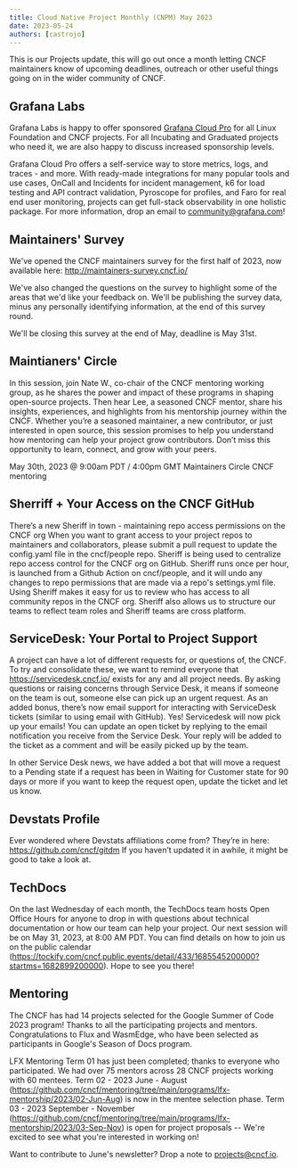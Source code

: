 ```yaml
---
title: Cloud Native Project Monthly (CNPM) May 2023
date: 2023-05-24
authors: [castrojo]
---
```


This is our Projects update, this will go out once a month letting CNCF maintainers know of upcoming deadlines, outreach or other useful things going on in the wider community of CNCF.

## Grafana Labs
Grafana Labs is happy to offer sponsored [Grafana Cloud Pro](https://grafana.com/products/cloud/) 
for all Linux Foundation and CNCF projects. For all Incubating and Graduated projects who need it, we are also happy to discuss increased sponsorship levels.

Grafana Cloud Pro offers a self-service way to store metrics, logs, and traces - and more. With ready-made integrations for many popular tools and use cases, OnCall and Incidents for incident management, k6 for load testing and API contract validation, 
Pyroscope for profiles, and Faro for real end user monitoring, projects can get full-stack observability in one holistic package. For more information, drop an email to community@grafana.com! 

## Maintainers' Survey
We've opened the CNCF maintainers survey for the first half of 2023, now available here: 
http://maintainers-survey.cncf.io/ 

We've also changed the questions on the survey to highlight some of the areas that we'd like your feedback on. We'll be publishing the survey data, minus any personally identifying information, at the end of this survey round.

We'll be closing this survey at the end of May, deadline is May 31st. 

## Maintianers' Circle
In this session, join Nate W., co-chair of the CNCF mentoring working group, as he shares the power and impact of these programs in shaping open-source projects. 
Then hear Lee, a seasoned CNCF mentor, share his insights, experiences, and highlights from his mentorship journey within the CNCF. 
Whether you’re a seasoned maintainer, a new contributor, or just interested in open source, this session promises to help you understand how mentoring can help your project grow contributors.
Don’t miss this opportunity to learn, connect, and grow with your peers.

May 30th, 2023 @ 9:00am PDT / 4:00pm GMT
Maintainers Circle CNCF mentoring

## Sherriff + Your Access on the CNCF GitHub 
There’s a new Sheriff in town - maintaining repo access permissions on the CNCF org
When you want to grant access to your project repos to maintainers and collaborators, please submit a pull request to update the config.yaml file in the cncf/people repo.
Sheriff is being used to centralize repo access control for the CNCF org on GitHub. 
Sheriff runs once per hour, is launched from a Github Action on cncf/people, and it will undo any changes to repo permissions that are made via a repo's settings.yml file. 
Using Sheriff makes it easy for us to review who has access to all community repos in the CNCF org. Sheriff also allows us to structure our teams to reflect team roles and Sheriff teams are cross platform. 

## ServiceDesk: Your Portal to Project Support
A project can have a lot of different requests for, or questions of, the CNCF. To try and consolidate these, we want to remind everyone that https://servicedesk.cncf.io/ exists for any and all project needs. 
By asking questions or raising concerns through Service Desk, it means if someone on the team is out, someone else can pick up an urgent request. 
As an added bonus, there’s now email support for interacting with ServiceDesk tickets (similar to using email with GitHub). Yes! Servicedesk will now pick up your emails! 
You can update an open ticket by replying to the email notification you receive from the Service Desk. Your reply will be added to the ticket as a comment and will be easily picked up by the team.

In other Service Desk news, we have added a bot that will move a request to a Pending state if a request has been in Waiting for Customer state for 90 days or more if you want to keep the request open, update the ticket and let us know.

## Devstats Profile
Ever wondered where Devstats affiliations come from?
They’re in here: https://github.com/cncf/gitdm 
If you haven’t updated it in awhile, it might be good to take a look at.

## TechDocs
On the last Wednesday of each month, the TechDocs team hosts Open Office Hours for anyone to drop in with questions about technical documentation or how our team can help your project. 
Our next session will be on May 31, 2023, at 8:00 AM PDT. You can find details on how to join us on the public calendar (https://tockify.com/cncf.public.events/detail/433/1685545200000?startms=1682899200000). 
Hope to see you there!

## Mentoring
The CNCF has had 14 projects selected for the Google Summer of Code 2023 program! Thanks to all the participating projects and mentors. Congratulations to Flux and WasmEdge, who have been selected as participants in Google's Season of Docs program.

LFX Mentoring
Term 01 has just been completed; thanks to everyone who participated. We had over 75 mentors across 28 CNCF projects working with 60 mentees. 
Term 02 - 2023 June - August (https://github.com/cncf/mentoring/tree/main/programs/lfx-mentorship/2023/02-Jun-Aug) is now in the mentee selection phase.
Term 03 - 2023 September - November (https://github.com/cncf/mentoring/tree/main/programs/lfx-mentorship/2023/03-Sep-Nov) is open for project proposals -- We're excited to see what you're interested in working on!

Want to contribute to June's newsletter? 
Drop a note to projects@cncf.io.
